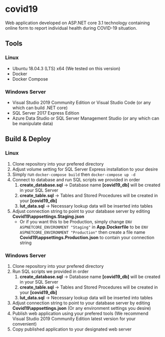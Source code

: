 # covid19
Web application developed on ASP.NET core 3.1 technology containing online form to report individual health during COVID-19 situation.

## Tools
### Linux
* Ubuntu 18.04.3 (LTS) x64 (We tested on this version)
* Docker
* Docker Compose
### Windows Server
* Visual Studio 2019 Community Edition or Visual Studio Code (or any which can build .NET core)
* SQL Server 2017 Express Edition
* Azure Data Studio or SQL Server Management Studio (or any which can be manipulate data)

## Build & Deploy
### Linux
1. Clone repository into your prefered directory
1. Adjust volume setting for SQL Server Express installation to your desire
1. Simply run `docker-compose build` then `docker-compose up -d`
1. Connect to database and run SQL scripts we provided in order
   1. **create_database.sql** -> Database name **[covid19_db]** will be created in your SQL Server
   1. **create_table.sql** -> Tables and Stored Procedures will be created in your **[covid19_db]**
   1. **lut_data.sql** -> Necessary lookup data will be inserted into tables
1. Adjust connection string to point to your database server by editing **Covid19\appsettings.Staging.json**
   * Or if you want this to be Production, simply change `ENV ASPNETCORE_ENVIRONMENT "Staging"` in ****App.Dockerfile**** to be `ENV ASPNETCORE_ENVIRONMENT "Production"` then create a file name **Covid19\appsettings.Production.json** to contain your connection string
### Windows Server
1. Clone repository into your prefered directory
1. Run SQL scripts we provided in order
   1. **create_database.sql** -> Database name **[covid19_db]** will be created in your SQL Server
   1. **create_table.sql** -> Tables and Stored Procedures will be created in your **[covid19_db]**
   1. **lut_data.sql** -> Necessary lookup data will be inserted into tables
1. Adjust connection string to point to your database server by editing **Covid19\appsettings.json** (Or any environment settings you desire)
1. Publish web application using your prefered tools (We recommend Visual Studio 2019 Community Edition latest version for your convenient)
1. Copy published application to your designated web server
